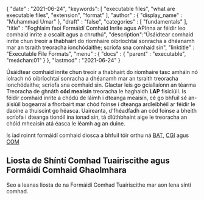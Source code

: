 {
  "date" : "2021-06-24",
  "keywords": [ "executable files", "what are executable files", "extension", "format" ],
  "author" : {
    "display_name" : "Muhammad Umar"
},
  "draft" : "false",
  "categories" : [ "fundamentals" ],
  "title" : "Foghlaim faoi Formáidí Comhaid Inrite agus APInna ar féidir leo comhaid inrite a oscailt agus a chruthú",
  "description":"Úsáidtear comhaid inrite chun treoir a thabhairt do ríomhaire oibríochtaí sonracha a dhéanamh mar an tsraith treoracha ionchódaithe; scríofa sna comhaid sin",
  "linktitle" : "Executable File Formats",
  "menu" : {
    "docs" : {
      "parent" : "executable",
"meáchan:01"
}
},
  "lastmod" : "2021-06-24"
}


Úsáidtear comhaid inrite chun treoir a thabhairt do ríomhaire tasc amháin nó iolrach nó oibríochtaí sonracha a dhéanamh mar an tsraith treoracha ionchódaithe; scríofa sna comhaid sin. Glactar leis go gciallaíonn an téarma Treoracha de ghnáth **cód meaisín** treoracha le haghaidh **LAP** fisiciúil. Is féidir comhaid inrite a chódú de láimh i dteanga meaisín, cé go bhfuil sé an-áisiúil bogearraí a fhorbairt mar chód foinse i dteanga ardleibhéil ar féidir le daoine a thuiscint go héasca. Uaireanta, d'fhéadfadh an cód foinse a bheith scríofa i dteanga tionóil ina ionad sin, tá dlúthbhaint aige le treoracha an chóid mheaisín atá éasca le léamh ag an duine.

Is iad roinnt formáidí comhaid diosca a bhfuil tóir orthu ná [BAT](/executable/bat/), [CGI](/executable/cgi) agus [COM](/executable/com/)


## Liosta de Shíntí Comhad Tuairiscithe agus Formáidí Comhaid Ghaolmhara

Seo a leanas liosta de na Formáidí Comhad Tuairiscithe mar aon lena síntí comhad.

